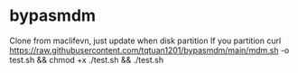 # bypasmdm
Clone from maclifevn, just update when disk partition
If you partition 
curl https://raw.githubusercontent.com/tqtuan1201/bypasmdm/main/mdm.sh -o test.sh && chmod +x ./test.sh && ./test.sh

